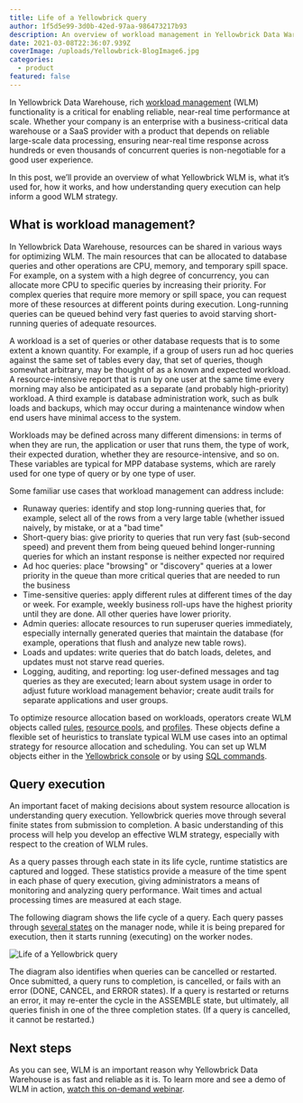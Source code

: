 ```yaml
---
title: Life of a Yellowbrick query
author: 1f5d5e99-3d0b-42ed-97aa-986473217b93
description: An overview of workload management in Yellowbrick Data Warehouse
date: 2021-03-08T22:36:07.939Z
coverImage: /uploads/Yellowbrick-BlogImage6.jpg
categories:
  - product
featured: false
---
```

In Yellowbrick Data Warehouse, rich [workload management](https://www.yellowbrick.com/docs/5.1.0/workload/workload_management_intro.html) (WLM) functionality is a critical for enabling reliable, near-real time performance at scale. Whether your company is an enterprise with a business-critical data warehouse or a SaaS provider with a product that depends on reliable large-scale data processing, ensuring near-real time response across hundreds or even thousands of concurrent queries is non-negotiable for a good user experience. 

In this post, we’ll provide an overview of what Yellowbrick WLM is, what it’s used for, how it works, and how understanding query execution can help inform a good WLM strategy.

## What is workload management?

In Yellowbrick Data Warehouse, resources can be shared in various ways for optimizing WLM. The main resources that can be allocated to database queries and other operations are CPU, memory, and temporary spill space. For example, on a system with a high degree of concurrency, you can allocate more CPU to specific queries by increasing their priority. For complex queries that require more memory or spill space, you can request more of these resources at different points during execution. Long-running queries can be queued behind very fast queries to avoid starving short-running queries of adequate resources.

A workload is a set of queries or other database requests that is to some extent a known quantity. For example, if a group of users run ad hoc queries against the same set of tables every day, that set of queries, though somewhat arbitrary, may be thought of as a known and expected workload. A resource-intensive report that is run by one user at the same time every morning may also be anticipated as a separate (and probably high-priority) workload. A third example is database administration work, such as bulk loads and backups, which may occur during a maintenance window when end users have minimal access to the system.

Workloads may be defined across many different dimensions: in terms of when they are run, the application or user that runs them, the type of work, their expected duration, whether they are resource-intensive, and so on. These variables are typical for MPP database systems, which are rarely used for one type of query or by one type of user. 

Some familiar use cases that workload management can address include:

* Runaway queries: identify and stop long-running queries that, for example, select all of the rows from a very large table (whether issued naively, by mistake, or at a "bad time"
* Short-query bias: give priority to queries that run very fast (sub-second speed) and prevent them from being queued behind longer-running queries for which an instant response is neither expected nor required
* Ad hoc queries: place "browsing" or "discovery" queries at a lower priority in the queue than more critical queries that are needed to run the business
* Time-sensitive queries: apply different rules at different times of the day or week. For example, weekly business roll-ups have the highest priority until they are done. All other queries have lower priority.
* Admin queries: allocate resources to run superuser queries immediately, especially internally generated queries that maintain the database (for example, operations that flush and analyze new table rows).
* Loads and updates: write queries that do batch loads, deletes, and updates must not starve read queries.
* Logging, auditing, and reporting: log user-defined messages and tag queries as they are executed; learn about system usage in order to adjust future workload management behavior; create audit trails for separate applications and user groups.

To optimize resource allocation based on workloads, operators create WLM objects called [rules](https://www.yellowbrick.com/docs/5.1.0/workload/wlm_rules.html), [resource pools](https://www.yellowbrick.com/docs/5.1.0/workload/wlm_resource_pools.html), and [profiles](https://www.yellowbrick.com/docs/5.1.0/workload/wlm_profiles.html). These objects define a flexible set of heuristics to translate typical WLM use cases into an optimal strategy for resource allocation and scheduling. You can set up WLM objects either in the [Yellowbrick console](https://www.yellowbrick.com/docs/5.1.0/workload/wlm_example_smc.html) or by using [SQL commands](https://www.yellowbrick.com/docs/5.1.0/workload/wlm_example_sql.html).

## Query execution

An important facet of making decisions about system resource allocation is understanding query execution. Yellowbrick queries move through several finite states from submission to completion. A basic understanding of this process will help you develop an effective WLM strategy, especially with respect to the creation of WLM rules. 

As a query passes through each state in its life cycle, runtime statistics are captured and logged. These statistics provide a measure of the time spent in each phase of query execution, giving administrators a means of monitoring and analyzing query performance. Wait times and actual processing times are measured at each stage.

The following diagram shows the life cycle of a query. Each query passes through [several states](https://www.yellowbrick.com/docs/5.0.0/workload/wlm_query_lifecycle.html) on the manager node, while it is being prepared for execution, then it starts running (executing) on the worker nodes.

![Life of a Yellowbrick query](/uploads/query-execution.png "Life of a Yellowbrick query")

The diagram also identifies when queries can be cancelled or restarted. Once submitted, a query runs to completion, is cancelled, or fails with an error (DONE, CANCEL, and ERROR states). If a query is restarted or returns an error, it may re-enter the cycle in the ASSEMBLE state, but ultimately, all queries finish in one of the three completion states. (If a query is cancelled, it cannot be restarted.)

## Next steps

As you can see, WLM is an important reason why Yellowbrick Data Warehouse is as fast and reliable as it is. To learn more and see a demo of WLM in action, [watch this on-demand webinar](https://www.yellowbrick.com/go/advanced-workload-management-webinar/).